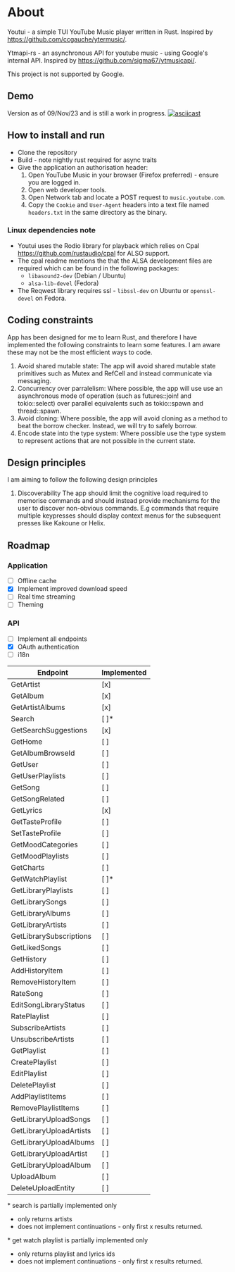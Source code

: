 # About
Youtui - a simple TUI YouTube Music player written in Rust. Inspired by https://github.com/ccgauche/ytermusic/.

Ytmapi-rs - an asynchronous API for youtube music - using Google's internal API. Inspired by https://github.com/sigma67/ytmusicapi/.

This project is not supported by Google.
## Demo
Version as of 09/Nov/23 and is still a work in progress.
[![asciicast](https://asciinema.org/a/SOTRXdvkjM4vWHuwsWSDDDmBQ.svg)](https://asciinema.org/a/SOTRXdvkjM4vWHuwsWSDDDmBQ)
## How to install and run
- Clone the repository
- Build - note nightly rust required for async traits
- Give the application an authorisation header:
  1. Open YouTube Music in your browser (Firefox preferred) - ensure you are logged in.
  1. Open web developer tools.
  1. Open Network tab and locate a POST request to `music.youtube.com`.
  1. Copy the `Cookie` and `User-Agent` headers into a text file named `headers.txt` in the same directory as the binary.
### Linux dependencies note
- Youtui uses the Rodio library for playback which relies on Cpal https://github.com/rustaudio/cpal for ALSO support.
- The cpal readme mentions the that the ALSA development files are required which can be found in the following packages:
  - `libasound2-dev` (Debian / Ubuntu)
  - `alsa-lib-devel` (Fedora)
- The Reqwest library requires ssl - `libssl-dev` on Ubuntu or `openssl-devel` on Fedora.
## Coding constraints
App has been designed for me to learn Rust, and therefore I have implemented the following constraints to learn some features. I am aware these may not be the most efficient ways to code.
1. Avoid shared mutable state: 
The app will avoid shared mutable state primitives such as Mutex and RefCell and instead communicate via messaging.
1. Concurrency over parralelism: 
Where possible, the app will use use an asynchronous mode of operation (such as futures::join! and tokio::select) over parallel equivalents such as tokio::spawn and thread::spawn.
1. Avoid cloning: Where possible, the app will avoid cloning as a method to beat the borrow checker. Instead, we will try to safely borrow.
1. Encode state into the type system: Where possible use the type system to represent actions that are not possible in the current state.
## Design principles
I am aiming to follow the following design principles
1. Discoverability
The app should limit the cognitive load required to memorise commands and should instead provide mechanisms for the user to discover non-obvious commands. E.g commands that require multiple keypresses should display context menus for the subsequent presses like Kakoune or Helix.
## Roadmap
### Application
- [ ] Offline cache
- [x] Implement improved download speed
- [ ] Real time streaming
- [ ] Theming
### API
- [ ] Implement all endpoints
- [x] OAuth authentication
- [ ] i18n

|Endpoint | Implemented |
|--- | --- |
|GetArtist | [x] |
|GetAlbum | [x] |
|GetArtistAlbums | [x] |
|Search | [ ]\* |
|GetSearchSuggestions|[x]|
|GetHome|[ ]|
|GetAlbumBrowseId|[ ]|
|GetUser|[ ]|
|GetUserPlaylists|[ ]|
|GetSong|[ ]|
|GetSongRelated|[ ]|
|GetLyrics|[x]|
|GetTasteProfile|[ ]|
|SetTasteProfile|[ ]|
|GetMoodCategories|[ ]|
|GetMoodPlaylists|[ ]|
|GetCharts|[ ]|
|GetWatchPlaylist|[ ]\*|
|GetLibraryPlaylists|[ ]|
|GetLibrarySongs|[ ]|
|GetLibraryAlbums|[ ]|
|GetLibraryArtists|[ ]|
|GetLibrarySubscriptions|[ ]|
|GetLikedSongs|[ ]|
|GetHistory|[ ]|
|AddHistoryItem|[ ]|
|RemoveHistoryItem|[ ]|
|RateSong|[ ]|
|EditSongLibraryStatus|[ ]|
|RatePlaylist|[ ]|
|SubscribeArtists|[ ]|
|UnsubscribeArtists|[ ]|
|GetPlaylist|[ ]|
|CreatePlaylist|[ ]|
|EditPlaylist|[ ]|
|DeletePlaylist|[ ]|
|AddPlaylistItems|[ ]|
|RemovePlaylistItems|[ ]|
|GetLibraryUploadSongs|[ ]|
|GetLibraryUploadArtists|[ ]|
|GetLibraryUploadAlbums|[ ]|
|GetLibraryUploadArtist|[ ]|
|GetLibraryUploadAlbum|[ ]|
|UploadAlbum|[ ]|
|DeleteUploadEntity|[ ]|

\* search is partially implemented only 
- only returns artists
- does not implement continuations - only first x results returned.

\* get watch playlist is partially implemented only
- only returns playlist and lyrics ids
- does not implement continuations - only first x results returned.
